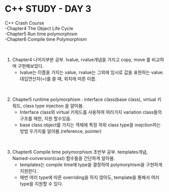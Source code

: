 # C++ STUDY - DAY 3
C++ Crash Course    
-Chapter4 The Object Life Cycle  
-Chapter5 Run time polymorphism  
-Chapter6 Compile time Polymorphism

<br>

1. Chapter4 나머지부분 공부. lvalue, rvalue개념을 가지고 copy, move 를 비교하며 구현해보았다. 
    - lvalue는 이름을 가지는 value, rvalue는 그외에 임시로 값을 표현하는 value. 대입연산자(=)를 쓸 때, 위치에 따른 이름.

<br>

2. Chapter5 runtime polymorphism : interface class(base class), virtual 키워드, class type injection 을 알아봄.
    - Interface class와 virtual 키워드를 사용하여 여러가지 variation class들의 구조를 제한, 지원 할수있음. 
    - base class object를 가지는 객체에 특정 하위 class type을 inejction하는 방법 두가지를 알아봄.(reference, pointer)

<br>

3. Chapter6 Compile time polymorphism 초반부 공부. templates개념, Named-conversion(cast) 함수들을 간단하게 알아봄.
    - templates는 compile time에 type을 결정하여 polymorphism을 구현하게 지원한다. 
    - 매번 여러 type에 따른 overriding을 하지 않아도, template을 통해서 여러 type을 지원할 수 있다. 


